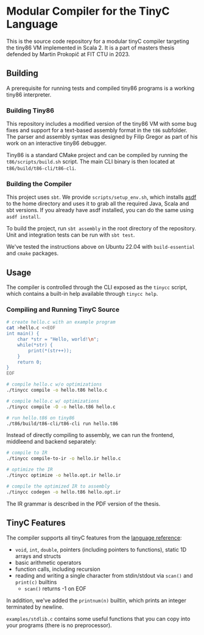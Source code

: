 # Modular Compiler for the TinyC Language

This is the source code repository for a modular tinyC compiler targeting the tiny86 VM implemented in Scala 2. It is a part of masters thesis defended by Martin Prokopič at FIT CTU in 2023.

## Building

A prerequisite for running tests and compiled tiny86 programs is a working tiny86 interpreter.

### Building Tiny86

This repository includes a modified version of the tiny86 VM with some bug fixes and support for a text-based assembly format in the `t86` subfolder. The parser and assembly syntax was designed by Filip Gregor as part of his work on an interactive tiny86 debugger.

Tiny86 is a standard CMake project and can be compiled by running the `t86/scripts/build.sh` script. The main CLI binary is then located at `t86/build/t86-cli/t86-cli`.

### Building the Compiler

This project uses `sbt`. We provide `scripts/setup_env.sh`, which installs [asdf](https://asdf-vm.com/) to the home directory and uses it to grab all the required Java, Scala and sbt versions. If you already have asdf installed, you can do the same using `asdf install`.

To build the project, run `sbt assembly` in the root directory of the repository. Unit and integration tests can be run with `sbt test`.

We've tested the instructions above on Ubuntu 22.04 with `build-essential` and `cmake` packages.

## Usage

The compiler is controlled through the CLI exposed as the `tinycc` script, which contains a built-in help available through `tinycc help`.

### Compiling and Running TinyC Source

```bash
# create hello.c with an example program
cat >hello.c <<EOF
int main() {
	char *str = "Hello, world!\n";
	while(*str) {
		print(*(str++));
	}
	return 0;
}
EOF

# compile hello.c w/o optimizations
./tinycc compile -o hello.t86 hello.c

# compile hello.c w/ optimizations
./tinycc compile -O -o hello.t86 hello.c

# run hello.t86 on tiny86
./t86/build/t86-cli/t86-cli run hello.t86
```

Instead of directly compiling to assembly, we can run the frontend, middleend and backend separately:

```bash
# compile to IR
./tinycc compile-to-ir -o hello.ir hello.c

# optimize the IR
./tinycc optimize -o hello.opt.ir hello.ir

# compile the optimized IR to assembly
./tinycc codegen -o hello.t86 hello.opt.ir
```

The IR grammar is described in the PDF version of the thesis.

## TinyC Features

The compiler supports all tinyC features from the [language reference](https://gitlab.fit.cvut.cz/NI-GEN/ni-gen-23/-/blob/main/LANGUAGE.md):

- `void`, `int`, `double`, pointers (including pointers to functions), static 1D arrays and structs
- basic arithmetic operators
- function calls, including recursion
- reading and writing a single character from stdin/stdout via `scan()` and `print(c)` builtins
	+ `scan()` returns -1 on EOF

In addition, we've added the `printnum(n)` builtin, which prints an integer terminated by newline.

`examples/stdlib.c` contains some useful functions that you can copy into your programs (there is no preprocessor).

